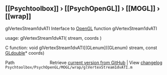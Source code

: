 ## [[Psychtoolbox]] &#8250; [[PsychOpenGL]] &#8250; [[MOGL]] &#8250; [[wrap]]

glVertexStream1dvATI  Interface to [OpenGL](OpenGL) function glVertexStream1dvATI  
  
usage:  glVertexStream1dvATI( stream, coords )  
  
C function:  void glVertexStream1dvATI[(GLenum]((GLenum) stream, const [GLdouble](GLdouble)\* coords)  




<div class="code_header" style="text-align:right;">
  <span style="float:left;">Path&nbsp;&nbsp;</span> <span class="counter">Retrieve <a href=
  "https://raw.github.com/Psychtoolbox-3/Psychtoolbox-3/beta/Psychtoolbox/PsychOpenGL/MOGL/wrap/glVertexStream1dvATI.m">current version from GitHub</a> | View <a href=
  "https://github.com/Psychtoolbox-3/Psychtoolbox-3/commits/beta/Psychtoolbox/PsychOpenGL/MOGL/wrap/glVertexStream1dvATI.m">changelog</a></span>
</div>
<div class="code">
  <code>Psychtoolbox/PsychOpenGL/MOGL/wrap/glVertexStream1dvATI.m</code>
</div>

